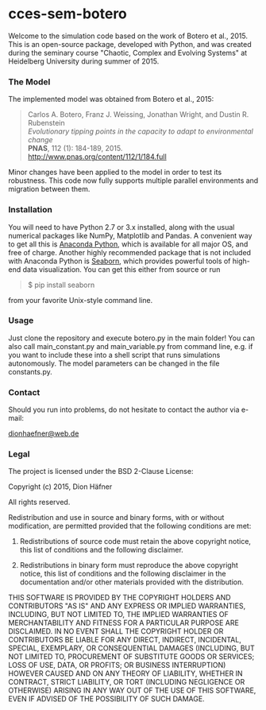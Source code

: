 # cces-sem-botero

Welcome to the simulation code based on the work of Botero et al., 2015. This is an open-source package, developed with Python, and was created during the seminary course "Chaotic, Complex and Evolving Systems" at Heidelberg University during summer of 2015.


### The Model

The implemented model was obtained from Botero et al., 2015:

> Carlos A. Botero, Franz J. Weissing, Jonathan Wright, and Dustin R. Rubenstein  
> *Evolutionary tipping points in the capacity to adapt to environmental change*  
> **PNAS**, 112 (1): 184-189, 2015.  
> http://www.pnas.org/content/112/1/184.full

Minor changes have been applied to the model in order to test its robustness. This code now fully supports multiple parallel environments and migration between them.


### Installation

You will need to have Python 2.7 or 3.x installed, along with the usual numerical packages like NumPy, Matplotlib and Pandas. A convenient way to get all this is [Anaconda Python](https://store.continuum.io/cshop/anaconda/), which is available for all major OS, and free of charge. Another highly recommended package that is not included with Anaconda Python is [Seaborn](https://www.stanford.edu/~mwaskom/software/seaborn/), which provides powerful tools of high-end data visualization. You can get this either from source or run

>	$ pip install seaborn

from your favorite Unix-style command line.


### Usage

Just clone the repository and execute botero.py in the main folder! You can also call main_constant.py and main_variable.py from command line, e.g. if you want to include these into a shell script that runs simulations autonomously. The model parameters can be changed in the file constants.py.


### Contact

Should you run into problems, do not hesitate to contact the author via e-mail:

dionhaefner@web.de


### Legal

The project is licensed under the BSD 2-Clause License:

Copyright (c) 2015, Dion Häfner

All rights reserved.

Redistribution and use in source and binary forms, with or without modification, are permitted provided that the following conditions are met:

1. Redistributions of source code must retain the above copyright notice, this list of conditions and the following disclaimer.

2. Redistributions in binary form must reproduce the above copyright notice, this list of conditions and the following disclaimer in the documentation and/or other materials provided with the distribution.

THIS SOFTWARE IS PROVIDED BY THE COPYRIGHT HOLDERS AND CONTRIBUTORS "AS IS" AND ANY EXPRESS OR IMPLIED WARRANTIES, INCLUDING, BUT NOT LIMITED TO, THE IMPLIED WARRANTIES OF MERCHANTABILITY AND FITNESS FOR A PARTICULAR PURPOSE ARE DISCLAIMED. IN NO EVENT SHALL THE COPYRIGHT HOLDER OR CONTRIBUTORS BE LIABLE FOR ANY DIRECT, INDIRECT, INCIDENTAL, SPECIAL, EXEMPLARY, OR CONSEQUENTIAL DAMAGES (INCLUDING, BUT NOT LIMITED TO, PROCUREMENT OF SUBSTITUTE GOODS OR SERVICES; LOSS OF USE, DATA, OR PROFITS; OR BUSINESS INTERRUPTION) HOWEVER CAUSED AND ON ANY THEORY OF LIABILITY, WHETHER IN CONTRACT, STRICT LIABILITY, OR TORT (INCLUDING NEGLIGENCE OR OTHERWISE) ARISING IN ANY WAY OUT OF THE USE OF THIS SOFTWARE, EVEN IF ADVISED OF THE POSSIBILITY OF SUCH DAMAGE.